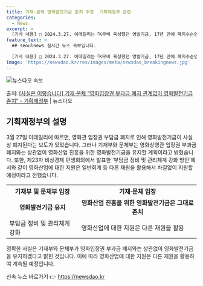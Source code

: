 ```yaml
---
title: 기재·문체 영화발전기금 존치 주장  기획재정부 관련
categories:
  - News
excerpt: >
  [기사 내용] □ 2024.3.27. 이데일리는「K무비 육성했던 영발기금, 17년 만에 폐지수순영화계 최악의…
feature_text: >
  ## seoulnews 실시간 뉴스 속보입니다.

  [기사 내용] □ 2024.3.27. 이데일리는「K무비 육성했던 영발기금, 17년 만에 폐지수순영화계 최악의…
image: 'https://newsdao.kr/res/images/meta/newsdao_breakingnews.jpg'
---
```


![뉴스다오 속보](https://newsdao.kr/res/images/meta/newsdao_breakingnews.jpg)

<p>출처: <a href="https://newsdao.kr/3466" rel="dofollow">[사실은 이렇습니다] 기재·문체 “영화입장권 부과금 폐지 관계없이 영화발전기금 존치” - 기획재정부</a> | 뉴스다오</p>

<h2 data-ke-size="size26">기획재정부의 설명</h2>
<p data-ke-size="size16">3월 27일 이데일리에 따르면, 영화관 입장권 부담금 폐지로 인해 영화발전기금이 사실상 폐지된다는 보도가 있었습니다. 그러나 기재부와 문체부는 영화상영관 입장권 부과금 폐지와는 상관없이 영화산업 진흥을 위한 영화발전기금을 유지할 계획이라고 밝혔습니다. 또한, 제23차 비상경제 민생회의에서 발표한 ‘부담금 정비 및 관리체계 강화 방안’에서와 같이 영화산업에 대한 지원은 일반회계 등 다른 재원을 활용해서 차질없이 지원할 예정이라고 전했습니다.</p>

<table>
  <tr>
    <th>기재부 및 문체부 입장</th>
    <th>기재·문체 입장</th>
  </tr>
  <tr>
    <td style="text-align: center; height: 17px;"><b>영화발전기금 유지</b></td>
    <td style="text-align: center; height: 17px;"><b>영화산업 진흥을 위한 영화발전기금은 그대로 존치</b></td>
  </tr>
  <tr>
    <td>부담금 정비 및 관리체계 강화</td>
    <td>영화산업에 대한 지원은 다른 재원을 활용</td>
  </tr>
</table>

<p data-ke-size="size16">정확한 사실은 기재부와 문체부가 영화입장권 부과금 폐지와는 상관없이 영화발전기금을 유지하겠다고 밝힌 것입니다. 이에 따라 영화산업에 대한 지원은 다른 재원을 활용하여 계속될 예정입니다.</p> 

신속 뉴스 바로가기 👉 <a href="https://newsdao.kr" rel="dofollow">https://newsdao.kr</a>



